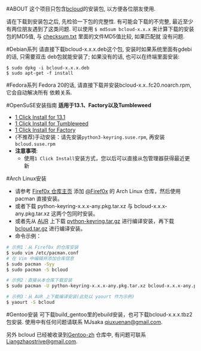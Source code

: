 
#ABOUT
这个项目只包含[bcloud](https://github.com/LiuLang/bcloud)的安装包,
以方便各位朋友使用.

请在下载到安装包之后, 先检验一下包的完整性. 有可能会下载的不完整, 最近至少
有两位朋友遇到了这类问题. 可以使用 `$ md5sum bcloud-x.x.x` 来计算下载的安装
包的MD5值, 与 [checksum.txt](checksum.txt) 里面的文件MD5值比较, 如果匹配就
没有问题.

#Debian系列
请直接下载bcloud-x.x.x.deb这个包, 安装时如果系统里面有gdebi的话, 只需要双击
deb包就能安装了; 如果没有的话, 也可以在终端里面安装:

    $ sudo dpkg -i bcloud-x.x.x.deb
    $ sudo apt-get -f install


#Fedora系列
Fedora 20的话, 请直接下载并安装bcloud-x.x..fc20.noarch.rpm, 它会自动解决所有
依赖关系.

#OpenSuSE安装指南
**适用于13.1、Factory以及Tumbleweed**

+ [1 Click Install for 13.1](http://software.opensuse.org/ymp/home:qgymib:bcloud/openSUSE_13.1/bcloud.ymp?base=openSUSE%3A13.1&query=bcloud)
+ [1 Click Install for Tumbleweed](http://software.opensuse.org/ymp/home:qgymib:bcloud/openSUSE_Tumbleweed/bcloud.ymp?base=openSUSE%3A13.1&query=bcloud)
+ [1 Click Install for Factory](http://software.opensuse.org/ymp/home:qgymib:bcloud/openSUSE_Factory/bcloud.ymp?base=openSUSE%3AFactory&query=bcloud)
+ (不推荐)手动安装：请先安装`python3-keyring.suse.rpm`, 再安装`bcloud.suse.rpm`
+ **注意事项**:
    + 使用`1 Click Install`安装方式，您以后可以直接从包管理器获得最近更新

#Arch Linux安装

+ 请参考 [Firef0x 仓库主页](http://git.io/-1) 添加 [@Firef0x](http://git.io/fx) 的 Arch Linux 仓库，然后使用 pacman 直接安装。
+ 或者下载 python-keyring-x.x.x-any.pkg.tar.xz 与 bcloud-x.x.x-any.pkg.tar.xz 这两个包同时安装。
+ 或者先从 [AUR](https://aur.archlinux.org/) 上下载 [python-keyring.tar.gz](https://aur.archlinux.org/packages/py/python-keyring/python-keyring.tar.gz) 进行编译安装，再下载 [bcloud.tar.gz](https://aur.archlinux.org/packages/bc/bcloud/bcloud.tar.gz) 进行编译安装。
+ 命令示例：

```sh
# 示例1：从 Firef0x 的仓库安装
$ sudo vim /etc/pacman.conf
# 在 Vim 中编辑并添加仓库信息
$ sudo pacman -Syy
$ sudo pacman -S bcloud
```

```sh
# 示例2：直接从本仓库下载安装
$ sudo pacman -U python-keyring-x.x.x-any.pkg.tar.xz bcloud-x.x.x-any.pkg.tar.xz
```

```sh
# 示例3：从 AUR 上下载编译安装(此处以 yaourt 作为示例)
$ yaourt -S bcloud
```

#Gentoo安装
可下载build_gentoo里的ebuild安装，也可下载bcloud-x.x.x.tbz2包安装. 使用中有任何问题请联系 MJsaka <qiuxuenan@gmail.com>. 

另外 bcloud 已经被收录到[Gentoo-zh](https://github.com/microcai/gentoo-zh)
仓库中, 有问题可联系[Liangzhaostrive@gmail.com](Liangzhaostrive@gmail.com).

